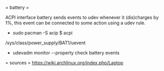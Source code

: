 = battery =

ACPI interface
battery sends events to udev whenever it (dis)charges by 1%, this event can be connected to some action using a udev rule.

* sudo pacman -S acip
$ acpi

/sys/class/power_supply/BAT1/uevent

* udevadm monitor --property
check battery events

= sources =
https://wiki.archlinux.org/index.php/Laptop
